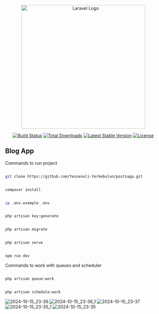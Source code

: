 <p align="center"><a href="https://laravel.com" target="_blank"><img src="https://raw.githubusercontent.com/laravel/art/master/logo-lockup/5%20SVG/2%20CMYK/1%20Full%20Color/laravel-logolockup-cmyk-red.svg" width="400" alt="Laravel Logo"></a></p>

<p align="center">
<a href="https://github.com/laravel/framework/actions"><img src="https://github.com/laravel/framework/workflows/tests/badge.svg" alt="Build Status"></a>
<a href="https://packagist.org/packages/laravel/framework"><img src="https://img.shields.io/packagist/dt/laravel/framework" alt="Total Downloads"></a>
<a href="https://packagist.org/packages/laravel/framework"><img src="https://img.shields.io/packagist/v/laravel/framework" alt="Latest Stable Version"></a>
<a href="https://packagist.org/packages/laravel/framework"><img src="https://img.shields.io/packagist/l/laravel/framework" alt="License"></a>
</p>

## Blog App

Commands to run project

```sh

git clone https://github.com/Yessenali-Yerkebulan/postsapp.git

```

```sh

composer install

```

```sh

cp .env.example .env

```

```sh

php artisan key:generate

```

```sh

php artisan migrate

```

```sh

php artisan serve

```

```sh

npm run dev

```

Commands to work  with queues and scheduler

```sh

php artisan queue:work

```

```sh

php artisan schedule:work

```

![2024-10-15_23-36](https://github.com/user-attachments/assets/c2bbdf17-41bc-4ac5-bb05-f8e8a4e56f07)
![2024-10-15_23-36_1](https://github.com/user-attachments/assets/6b03f47a-bd53-4942-b071-6042258c594d)
![2024-10-15_23-37](https://github.com/user-attachments/assets/708504f1-2c7d-4f74-9e94-873b6988f6cc)
![2024-10-15_23-35_1](https://github.com/user-attachments/assets/ab50c7f1-9e09-4b25-941a-d0ca5566d7f7)
![2024-10-15_23-35](https://github.com/user-attachments/assets/8b0df66e-697c-40b6-95aa-9da5164f5d27)
